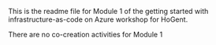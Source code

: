 This is the readme file for Module 1 of the getting started with infrastructure-as-code on Azure workshop for HoGent.

There are no co-creation activities for Module 1